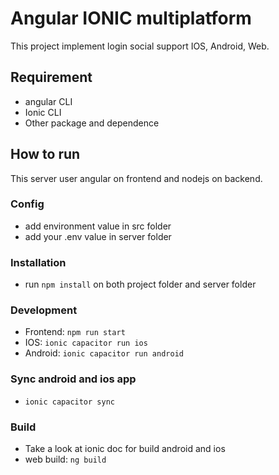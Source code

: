 # Angular IONIC multiplatform

This project implement login social support IOS, Android, Web.

## Requirement
- angular CLI
- Ionic CLI
- Other package and dependence

## How to run

This server user angular on frontend and nodejs on backend.

### Config
- add environment value in src folder
- add your .env  value in server folder
### Installation
- run `npm install` on both project folder and server folder
### Development
- Frontend: `npm run start`
- IOS: `ionic capacitor run ios`
- Android: `ionic capacitor run android`
### Sync android and ios app
- `ionic capacitor sync`

### Build
- Take a look at ionic doc for build android and ios
- web build: `ng build`
